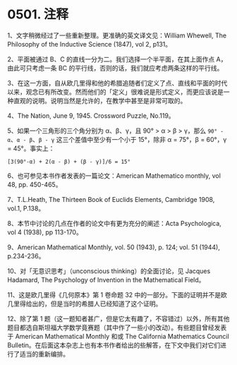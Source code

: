 # 0501. 注释

1、文字稍微经过了一些重新整理。更准确的英文译文见：William Whewell, The Philosophy of the Inductive Science (1847), vol 2, p131。

2、平面被通过 B、C 的直线一分为二。我们选择一个半平面，在其上面作点 A，由此可只考虑一条 BC 的平行线，否则的话，我们就应考虑两条这样的平行线。

3、在这一方面，自从欧几里得和他的希腊追随者们定义了点、直线和平面的时代以来，观念已有所改变。然而他们的「定义」很难说是形式定义，而更应该说是一种直观的说明。说明当然是允许的，在教学中甚至是非常可取的。

4、The Nation, June 9, 1945. Crossword Puzzle, No.119。

5、如果一个三角形的三个角分别为 α、β、γ，且 90° > α > β > γ，那么 `90° - α`、`α - β`、`β - γ` 这三个差值中至少有一个小于 15°，除非 α = 75°，β = 60°，γ = 45°。事实上：

```
[3(90°-α) + 2(α - β) + (β - γ)]/6 = 15°
```

6、也可参见本书作者发表的一篇论文：American Mathematico monthly, vol 48, pp. 450-465。

7、T.L.Heath, The Thirteen Book of Euclids Elements, Cambridge 1908, vol.1, P.138。

8、本节中讨论的几点在作者的论文中有更为充分的阐述：Acta Psychologica, vol 4 (1938), pp 113-170。

9、American Mathematical Monthly, vol. 50 (1943), p. 124; vol. 51  (1944), p.234-236。

10、对「无意识思考」（unconscious thinking）的全面讨论，见 Jacques Hadamard, The Psychology of Invention in the Mathematical Field。

11、这是欧几里得《几何原本》第 1 卷命题 32 中的一部分。下面的证明并不是欧几里得给出的，但是当时的希腊人已经知道了这个证明。

12、除了第 1 题（这一题知者甚广，但是它太有趣了，不容错过）以外，所有其他题目都选自斯坦福大学数学竟赛题（其中作了一些小的改动）。有些题目曾经发表于 American Mathematical Monthly 和或 The California Mathematics Council Bulletin。在后面这本杂志上也有本书作者给出的些解答，在下文中我们对它们进行了适当的重新编排。